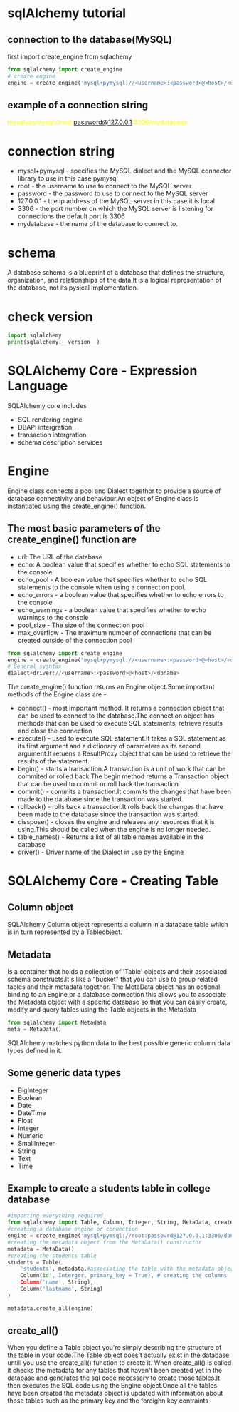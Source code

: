 # sqlAlchemy tutorial
## connection to the database(MySQL)
first import create_engine from sqlachemy
```python
from sqlalchemy import create_engine
# create engine
engine = create_engine('mysql+pymysql://<username>:<password>@<host>/<database_name>')
```
## example of a connection string
<span style ='color:yellow'>mysql+pymysql://root:password@127.0.0.1:3306/mydatabase</span>

# connection string
 - mysql+pymysql - specifies the MySQL dialect and the MySQL connector library to use in this case pymysql
- root - the username to use to connect to the MySQL server
- password - the password to use to connect to the MySQL server
- 127.0.0.1 - the ip address of the MySQL server in this case it is local
- 3306 - the port number on which the MySQL server is listening for connections the default port is 3306
- mydatabase - the name of the database to connect to.

# schema
A database schema is a blueprint of a database that defines the structure, organization, and relationships of the data.It is a logical representation of the database, not its pysical implementation.

# check version
```python
import sqlalchemy
print(sqlalchemy.__version__)
```

# SQLAlchemy Core - Expression Language
SQLAlchemy core includes
- SQL rendering engine
- DBAPI intergration
- transaction intergration
- schema description services

# Engine
Engine class connects a pool and Dialect togethor to provide a source of database connectivity and behaviour.An object of Engine class is instantiated using the create_engine() function.
## The most basic parameters of the create_engine() function are
- url: The URL of the database
- echo: A boolean value that specifies whether to echo SQL statements to the console
- echo_pool - A boolean value that specifies whether to echo SQL statements to the console when using a connection pool.
- echo_errors - a boolean value that specifies whether to echo errors to the console
- echo_warnings - a boolean value that specifies whether to echo warnings to the console
- pool_size - The size of the connection pool
- max_overflow - The maximum number of connections that can be created outside of the connection pool
```python
from sqlalchemy import create_engine
engine = create_engine("mysql+pymysql://<username>:<password>@<host>/<dbname>")
# General sysntax
dialect+driver://<username>:<password>@<host>/<dbname>
```
The create_engine() function returns an Engine object.Some important methods of the Engine class are - 
- connect() - most important method. It returns a connection object that can be used to connect to the database.The connection object has methods that can be used to execute SQL statements, retrieve results and close the connection
- execute() - used to execute SQL statement.It takes a SQL statement as its first argument and a dictionary of parameters as its second argument.It retuens a ResultProxy object that can be used to retrieve the results of the statement.
- begin() - starts a transaction.A transaction is a unit of work that can be commited or rolled back.The begin method returns a Transaction object that can be used to commit or roll back the transaction
- commit() - commits a transaction.It commits the changes that have been made to the database since the transaction was started.
- rollback() - rolls back a transaction.It rolls back the changes that have been made to the database since the transaction was started.
- disspose() - closes the engine and releases any resources that it is using.This should be called when the engine is no longer needed.
- table_names() - Returns a list of all table names available in the database
- driver() - Driver name of the Dialect in use by the Engine

# SQLAlchemy Core - Creating Table
## Column object
SQLAlchemy Column object represents a column in a database table which is in turn represented by a Tableobject.
## Metadata
Is a container that holds a collection of 'Table' objects and their associated schema constructs.It's like a "bucket" that you can use to group related tables and their metadata togethor.
The MetaData object has an optional binding to an Engine pr a database connection this allows you to associate the Metadata object with a specific database so that you can easily create, modify and query tables using the Table objects in the Metadata

```python
from sqlalchemy import Metadata
meta = MetaData()
```
SQLAlchemy matches python data to the best possible generic column data types defined in it.
## Some generic data types
- BigInteger
- Boolean
- Date
- DateTime
- Float
- Integer
- Numeric
- SmallInteger
- String
- Text
- Time

## Example to create a students table in college database

```python
#importing everything required
from sqlalchemy import Table, Column, Integer, String, MetaData, create_engine
#creating a database engine or connection
engine = create_engine('mysql+pymsql://root:passowrd@127.0.0.1:3306/dbname')
#creating the metadata object from the MetaData() constructor
metadata = MetaData()
#creating the students table
students = Table(
    'students', metadata,#associating the table with the metadata object by passing it as an argument to the Table() constructor
    Column(id', Interger, primary_key = True), # creating the columns
    Column('name', String),
    Column('lastname', String)
)

metadata.create_all(engine)
```

## create_all()
When you define a Table object you're simply describing the structure of the table in your code.The Table object does't actually exist in the database untill you use the create_all() function to create it.
When create_all() is called it checks the metadata for any tables that haven't been created yet in the database and generates the sql code necessary to create those tables.It then executes the SQL code using the Engine object.Once all the tables have been created the metadata object is updated with information about those tables such as the primary key and the foreighn key contraints

